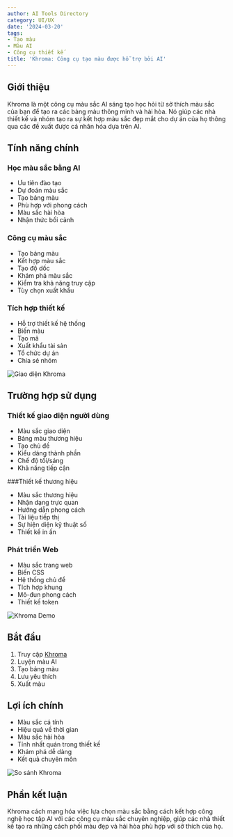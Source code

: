 ```yaml
---
author: AI Tools Directory
category: UI/UX
date: '2024-03-20'
tags:
- Tạo màu
- Màu AI
- Công cụ thiết kế
title: 'Khroma: Công cụ tạo màu được hỗ trợ bởi AI'
---
```


## Giới thiệu

Khroma là một công cụ màu sắc AI sáng tạo học hỏi từ sở thích màu sắc của bạn để tạo ra các bảng màu thông minh và hài hòa. Nó giúp các nhà thiết kế và nhóm tạo ra sự kết hợp màu sắc đẹp mắt cho dự án của họ thông qua các đề xuất được cá nhân hóa dựa trên AI.

## Tính năng chính

### Học màu sắc bằng AI
- Ưu tiên đào tạo
- Dự đoán màu sắc
- Tạo bảng màu
- Phù hợp với phong cách
- Màu sắc hài hòa
- Nhận thức bối cảnh

### Công cụ màu sắc
- Tạo bảng màu
- Kết hợp màu sắc
- Tạo độ dốc
- Khám phá màu sắc
- Kiểm tra khả năng truy cập
- Tùy chọn xuất khẩu

### Tích hợp thiết kế
- Hỗ trợ thiết kế hệ thống
- Biến màu
- Tạo mã
- Xuất khẩu tài sản
- Tổ chức dự án
- Chia sẻ nhóm

![Giao diện Khroma](/imgs/khroma/interface.jpg)

## Trường hợp sử dụng

### Thiết kế giao diện người dùng
- Màu sắc giao diện
- Bảng màu thương hiệu
- Tạo chủ đề
- Kiểu dáng thành phần
- Chế độ tối/sáng
- Khả năng tiếp cận

###Thiết kế thương hiệu
- Màu sắc thương hiệu
- Nhận dạng trực quan
- Hướng dẫn phong cách
- Tài liệu tiếp thị
- Sự hiện diện kỹ thuật số
- Thiết kế in ấn

### Phát triển Web
- Màu sắc trang web
- Biến CSS
- Hệ thống chủ đề
- Tích hợp khung
- Mô-đun phong cách
- Thiết kế token

![Khroma Demo](/imgs/khroma/demo.jpg)

## Bắt đầu

1. Truy cập [Khroma](https://khroma.co)
2. Luyện màu AI
3. Tạo bảng màu
4. Lưu yêu thích
5. Xuất màu

## Lợi ích chính

- Màu sắc cá tính
- Hiệu quả về thời gian
- Màu sắc hài hòa
- Tính nhất quán trong thiết kế
- Khám phá dễ dàng
- Kết quả chuyên môn

![So sánh Khroma](/imgs/khroma/comparison.jpg)

## Phần kết luận

Khroma cách mạng hóa việc lựa chọn màu sắc bằng cách kết hợp công nghệ học tập AI với các công cụ màu sắc chuyên nghiệp, giúp các nhà thiết kế tạo ra những cách phối màu đẹp và hài hòa phù hợp với sở thích của họ.